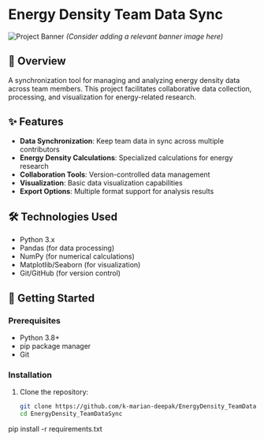 # Energy Density Team Data Sync

![Project Banner](https://via.placeholder.com/800x200?text=Energy+Density+Team+Data+Sync) 
*(Consider adding a relevant banner image here)*

## 📌 Overview

A synchronization tool for managing and analyzing energy density data across team members. This project facilitates collaborative data collection, processing, and visualization for energy-related research.

## ✨ Features

- **Data Synchronization**: Keep team data in sync across multiple contributors
- **Energy Density Calculations**: Specialized calculations for energy research
- **Collaboration Tools**: Version-controlled data management
- **Visualization**: Basic data visualization capabilities
- **Export Options**: Multiple format support for analysis results

## 🛠️ Technologies Used

- Python 3.x
- Pandas (for data processing)
- NumPy (for numerical calculations)
- Matplotlib/Seaborn (for visualization)
- Git/GitHub (for version control)

## 🚀 Getting Started

### Prerequisites
- Python 3.8+
- pip package manager
- Git

### Installation
1. Clone the repository:
   ```bash
   git clone https://github.com/k-marian-deepak/EnergyDensity_TeamDataSync.git
   cd EnergyDensity_TeamDataSync
   ```

pip install -r requirements.txt
